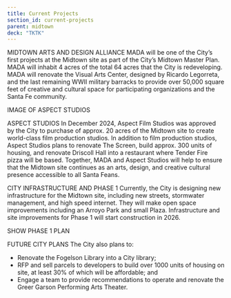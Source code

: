 ```yaml
---
title: Current Projects
section_id: current-projects
parent: midtown
deck: "TKTK"
---
```


MIDTOWN ARTS AND DESIGN ALLIANCE
MADA will be one of the City’s first projects at the Midtown site as part of the City’s Midtown Master Plan. MADA will inhabit 4 acres of the total 64 acres that the City is redeveloping. MADA will renovate the Visual Arts Center, designed by Ricardo Legorreta, and the last remaining WWII military barracks to provide over 50,000 square feet of creative and cultural space for participating organizations and the Santa Fe community.

IMAGE OF ASPECT STUDIOS

ASPECT STUDIOS
In December 2024, Aspect Film Studios was approved by the City to purchase of approx. 20 acres of the Midtown site to create world-class film production studios. In addition to film production studios, Aspect Studios plans to renovate The Screen, build approx. 300 units of housing, and renovate Driscoll Hall into a restaurant where Tender Fire pizza will be based. Together, MADA and Aspect Studios will help to ensure that the Midtown site continues as an arts, design, and creative cultural presence accessible to all Santa Feans.

CITY INFRASTRUCTURE AND PHASE 1
Currently, the City is designing new infrastructure for the Midtown site, including new streets, stormwater management, and high speed internet. They will make open space improvements including an Arroyo Park and small Plaza. Infrastructure and site improvements for Phase 1 will start construction in 2026.

SHOW PHASE 1 PLAN

FUTURE CITY PLANS
The City also plans to:

- Renovate the Fogelson Library into a City library;
- RFP and sell parcels to developers to build over 1000 units of housing on site, at least 30% of which will be affordable; and
- Engage a team to provide recommendations to operate and renovate the Greer Garson Performing Arts Theater.
